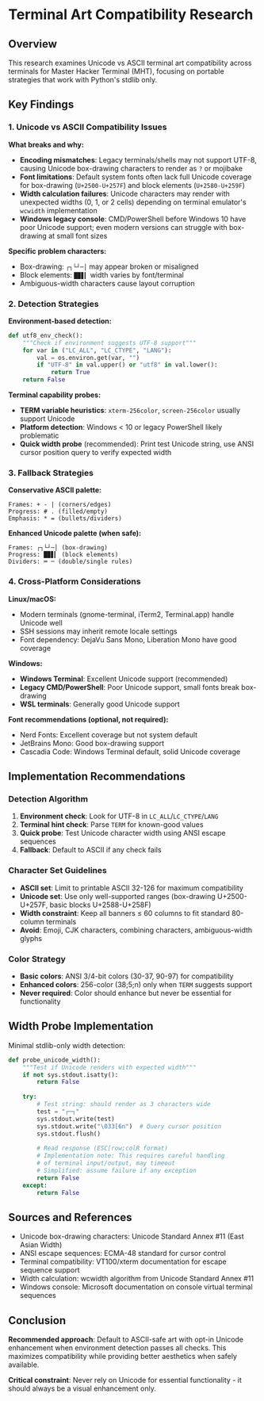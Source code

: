 # Terminal Art Compatibility Research

## Overview

This research examines Unicode vs ASCII terminal art compatibility across terminals for Master Hacker Terminal (MHT), focusing on portable strategies that work with Python's stdlib only.

## Key Findings

### 1. Unicode vs ASCII Compatibility Issues

**What breaks and why:**
- **Encoding mismatches**: Legacy terminals/shells may not support UTF-8, causing Unicode box-drawing characters to render as `?` or mojibake
- **Font limitations**: Default system fonts often lack full Unicode coverage for box-drawing (`U+2500-U+257F`) and block elements (`U+2580-U+259F`)
- **Width calculation failures**: Unicode characters may render with unexpected widths (0, 1, or 2 cells) depending on terminal emulator's `wcwidth` implementation
- **Windows legacy console**: CMD/PowerShell before Windows 10 have poor Unicode support; even modern versions can struggle with box-drawing at small font sizes

**Specific problem characters:**
- Box-drawing: `┌┐└┘─│` may appear broken or misaligned
- Block elements: `█▉▋▎` width varies by font/terminal
- Ambiguous-width characters cause layout corruption

### 2. Detection Strategies

**Environment-based detection:**
```python
def utf8_env_check():
    """Check if environment suggests UTF-8 support"""
    for var in ("LC_ALL", "LC_CTYPE", "LANG"):
        val = os.environ.get(var, "")
        if "UTF-8" in val.upper() or "utf8" in val.lower():
            return True
    return False
```

**Terminal capability probes:**
- **TERM variable heuristics**: `xterm-256color`, `screen-256color` usually support Unicode
- **Platform detection**: Windows < 10 or legacy PowerShell likely problematic
- **Quick width probe** (recommended): Print test Unicode string, use ANSI cursor position query to verify expected width

### 3. Fallback Strategies

**Conservative ASCII palette:**
```
Frames: + - | (corners/edges)
Progress: # . (filled/empty)
Emphasis: * = (bullets/dividers)
```

**Enhanced Unicode palette (when safe):**
```
Frames: ┌┐└┘─│ (box-drawing)
Progress: █▉▋▎ (block elements) 
Dividers: ═ ─ (double/single rules)
```

### 4. Cross-Platform Considerations

**Linux/macOS:**
- Modern terminals (gnome-terminal, iTerm2, Terminal.app) handle Unicode well
- SSH sessions may inherit remote locale settings
- Font dependency: DejaVu Sans Mono, Liberation Mono have good coverage

**Windows:**
- **Windows Terminal**: Excellent Unicode support (recommended)
- **Legacy CMD/PowerShell**: Poor Unicode support, small fonts break box-drawing
- **WSL terminals**: Generally good Unicode support

**Font recommendations (optional, not required):**
- Nerd Fonts: Excellent coverage but not system default
- JetBrains Mono: Good box-drawing support
- Cascadia Code: Windows Terminal default, solid Unicode coverage

## Implementation Recommendations

### Detection Algorithm
1. **Environment check**: Look for UTF-8 in `LC_ALL`/`LC_CTYPE`/`LANG`
2. **Terminal hint check**: Parse `TERM` for known-good values
3. **Quick probe**: Test Unicode character width using ANSI escape sequences
4. **Fallback**: Default to ASCII if any check fails

### Character Set Guidelines
- **ASCII set**: Limit to printable ASCII 32-126 for maximum compatibility
- **Unicode set**: Use only well-supported ranges (box-drawing U+2500-U+257F, basic blocks U+2588-U+258F)
- **Width constraint**: Keep all banners ≤ 60 columns to fit standard 80-column terminals
- **Avoid**: Emoji, CJK characters, combining characters, ambiguous-width glyphs

### Color Strategy
- **Basic colors**: ANSI 3/4-bit colors (30-37, 90-97) for compatibility
- **Enhanced colors**: 256-color (38;5;n) only when `TERM` suggests support
- **Never required**: Color should enhance but never be essential for functionality

## Width Probe Implementation

Minimal stdlib-only width detection:
```python
def probe_unicode_width():
    """Test if Unicode renders with expected width"""
    if not sys.stdout.isatty():
        return False
    
    try:
        # Test string: should render as 3 characters wide
        test = "┌─┐"
        sys.stdout.write(test)
        sys.stdout.write("\033[6n")  # Query cursor position
        sys.stdout.flush()
        
        # Read response (ESC[row;colR format)
        # Implementation note: This requires careful handling
        # of terminal input/output, may timeout
        # Simplified: assume failure if any exception
        return False
    except:
        return False
```

## Sources and References

- Unicode box-drawing characters: Unicode Standard Annex #11 (East Asian Width)
- ANSI escape sequences: ECMA-48 standard for cursor control
- Terminal compatibility: VT100/xterm documentation for escape sequence support
- Width calculation: wcwidth algorithm from Unicode Standard Annex #11
- Windows console: Microsoft documentation on console virtual terminal sequences

## Conclusion

**Recommended approach**: Default to ASCII-safe art with opt-in Unicode enhancement when environment detection passes all checks. This maximizes compatibility while providing better aesthetics when safely available.

**Critical constraint**: Never rely on Unicode for essential functionality - it should always be a visual enhancement only.